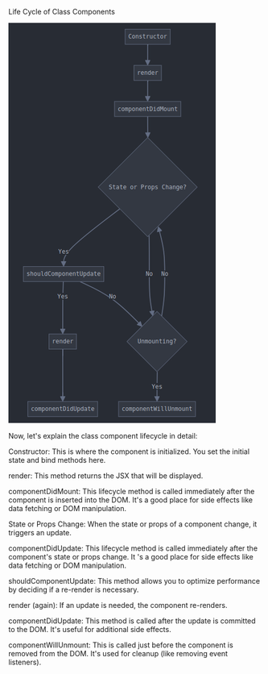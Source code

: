 Life Cycle of Class Components

![CC_Life_Cycle](/Gallery/image.png)

Now, let's explain the class component lifecycle in detail:

Constructor: This is where the component is initialized. You set the initial state and bind methods here.

render: This method returns the JSX that will be displayed.

componentDidMount: This lifecycle method is called immediately after the component is inserted into the DOM. It's a good place for side effects like data fetching or DOM manipulation.

State or Props Change: When the state or props of a component change, it triggers an update.

componentDidUpdate: This lifecycle method is called immediately after the component's state or props change. It 's a good place for side effects like data fetching or DOM manipulation.

shouldComponentUpdate: This method allows you to optimize performance by deciding if a re-render is necessary.

render (again): If an update is needed, the component re-renders.

componentDidUpdate: This method is called after the update is committed to the DOM. It's useful for additional side effects.

componentWillUnmount: This is called just before the component is removed from the DOM. It's used for cleanup (like removing event listeners).